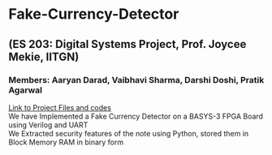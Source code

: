 # Fake-Currency-Detector
## (ES 203: Digital Systems Project, Prof. Joycee Mekie, IITGN)  
### Members: Aaryan Darad, Vaibhavi Sharma, Darshi Doshi, Pratik Agarwal  
[Link to Project Files and codes](https://iitgnacin-my.sharepoint.com/:f:/g/personal/daradaaryan_iitgn_ac_in/EjLULlfgkNZGiWt_XuKXFLwB29TRQK24YKXqfZoMNR-FPA?e=QlBhGp)  
We have Implemented a Fake Currency Detector on a BASYS-3 FPGA Board using Verilog and UART  
We Extracted security features of the note using Python, stored them in Block Memory RAM in binary form  
